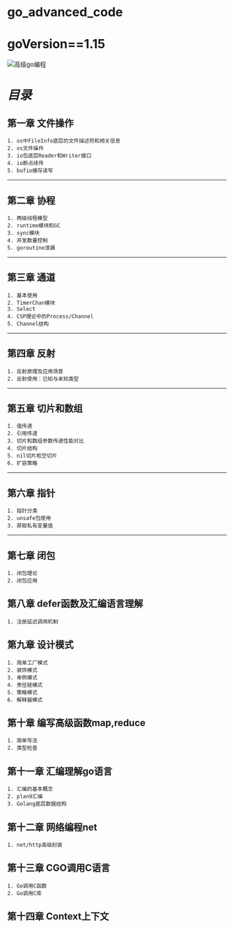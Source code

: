 # go_advanced_code
# goVersion==1.15
![高级go编程](https://gimg2.baidu.com/image_search/src=http%3A%2F%2Ft.ki4.cn%2F2020%2F1%2FvIVv6v.jpg&refer=http%3A%2F%2Ft.ki4.cn&app=2002&size=f9999,10000&q=a80&n=0&g=0n&fmt=jpeg?sec=1621305693&t=1a817e6e6ecf0e1ec1890212636f0c19)
# *目录*
## 第一章 文件操作
    1. os中FileInfo底层的文件描述符和相关信息
    2. os文件操作
    3. io包底层Reader和Writer接口
    4. io断点续传
    5. bufio缓存读写
---
## 第二章 协程
    1. 两级线程模型
    2. runtime模块和GC
    3. sync模块
    4. 并发数量控制
    5. goroutine泄漏
---
## 第三章 通道
    1. 基本使用
    2. TimerChan模块
    3. Select
    4. CSP理论中的Process/Channel
    5. Channel结构
---
## 第四章 反射
    1. 反射原理及应用场景
    2. 反射使用：已知与未知类型
---
## 第五章 切片和数组
    1. 值传递
    2. 引用传递
    3. 切片和数组参数传递性能对比
    4. 切片结构
    5. nil切片和空切片
    6. 扩容策略
---
## 第六章 指针
    1. 指针分类
    2. unsafe包使用
    3. 获取私有变量值
---
## 第七章 闭包  
    1. 闭包理论
    2. 闭包应用   
## 第八章 defer函数及汇编语言理解
    1. 注册延迟调用机制
## 第九章 设计模式
    1. 简单工厂模式
    2. 装饰模式
    3. 单例模式
    4. 责任链模式 
    5. 策略模式
    6. 解释器模式
## 第十章 编写高级函数map,reduce
    1. 简单写法
    2. 类型检查
## 第十一章 汇编理解go语言
    1. 汇编的基本概念
    2. plan9汇编
    3. Golang底层数据结构
## 第十二章 网络编程net
    1. net/http高级封装
## 第十三章 CGO调用C语言
    1. Go调用C函数
    2. Go调用C库
## 第十四章 Context上下文
